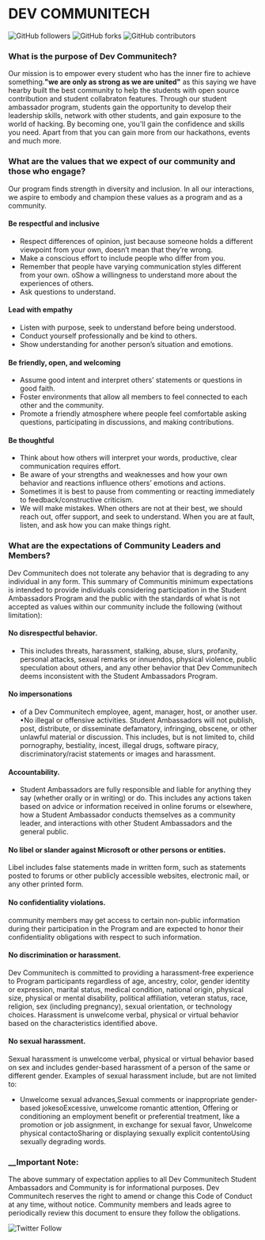 # **DEV COMMUNITECH**
![GitHub followers](https://img.shields.io/github/followers/Dev-Communitech?style=social)
![GitHub forks](https://img.shields.io/github/forks/Dev-Communitech/Dev-communitech-web?style=social)
![GitHub contributors](https://img.shields.io/github/contributors/Dev-Communitech/Dev-communitech-web)


 ### **What is the purpose of Dev Communitech?**
 
   Our mission is to empower every student who has the inner fire to achieve something.**"we are only as strong as we are united"** as this saying we have hearby built the best community to help the students with open source contribution and student collabraton features. Through our student ambassador program, students gain the opportunity to develop their leadership skills, network with other students, and gain exposure to the world of hacking. By becoming one, you'll gain the confidence and skills you need. Apart from that you can gain more from our hackathons, events and much more.
     
 ### **What are the values that we expect of our community and those who engage?**
 
 Our program finds strength in diversity and inclusion. In all our interactions, we aspire to embody and champion these values as a program and as a community.

#### Be respectful and inclusive
- Respect differences of opinion, just because someone holds a different viewpoint from your own, doesn’t mean that they’re wrong. 
- Make a conscious effort to include people who differ from you.
- Remember that people have varying communication styles different from your own. oShow a willingness to understand more about the experiences of others. 
- Ask questions to understand.

#### Lead with empathy 
- Listen with purpose, seek to understand before being understood. 
- Conduct yourself professionally and be kind to others.  
- Show understanding for another person’s situation and emotions.  

#### Be friendly, open, and welcoming
- Assume good intent and interpret others’ statements or questions in good faith. 
- Foster environments that allow all members to feel connected to each other and the community. 
- Promote a friendly atmosphere where people feel comfortable asking questions, participating in discussions, and making contributions. 

#### Be thoughtful 
- Think about how others will interpret your words, productive, clear communication requires effort. 
- Be aware of your strengths and weaknesses and how your own behavior and reactions influence others’ emotions and actions. 
- Sometimes it is best to pause from commenting or reacting immediately to feedback/constructive criticism. 
- We will make mistakes. When others are not at their best, we should reach out, offer support, and seek to understand. When you are at fault, listen, and ask how you can make things right. 

### What are the expectations of Community Leaders and Members? 

Dev Communitech does not tolerate any behavior that is degrading to any individual in any form. This summary of Communitis minimum expectations is intended to provide individuals considering participation in the Student Ambassadors Program and the public with the standards of what is not accepted as values within our community include the following (without limitation):

#### No disrespectful behavior. 
- This includes threats, harassment, stalking, abuse, slurs, profanity, personal attacks, sexual remarks or innuendos, physical violence, public speculation about others, and any other behavior that Dev Communitech deems inconsistent with the Student Ambassadors Program. 

#### No impersonations 
- of a Dev Communitech employee, agent, manager, host, or another user. 
•No illegal or offensive activities. Student Ambassadors will not publish, post, distribute, or disseminate defamatory, infringing, obscene, or other unlawful material or discussion. This includes, but is not limited to, child pornography, bestiality, incest, illegal drugs, software piracy, discriminatory/racist statements or images and harassment.
#### Accountability.
- Student Ambassadors are fully responsible and liable for anything they say (whether orally or in writing) or do. This includes any actions taken based on advice or information received in online forums or elsewhere, how a Student Ambassador conducts themselves as a community leader, and interactions with other Student Ambassadors and the general public.
#### No libel or slander against Microsoft or other persons or entities.
Libel includes false statements made in written form, such as statements posted to forums or other publicly accessible websites, electronic mail, or any other printed form.
#### No confidentiality violations.
community members may get access to certain non-public information during their participation in the Program and are expected to honor their confidentiality obligations with respect to such information.

#### No discrimination or harassment.
Dev Communitech is committed to providing a harassment-free experience to Program participants regardless of age, ancestry, color, gender identity or expression, marital status, medical condition, national origin, physical size, physical or mental disability, political affiliation, veteran status, race, religion, sex (including pregnancy), sexual orientation, or technology choices. Harassment is unwelcome verbal, physical or virtual behavior based on the characteristics identified above. 
#### No sexual harassment.
Sexual harassment is unwelcome verbal, physical or virtual behavior based on sex and includes gender-based harassment of a person of the same or different gender. Examples of sexual harassment include, but are not limited to:
- Unwelcome sexual advances,Sexual comments or inappropriate gender-based jokesoExcessive, unwelcome romantic attention, Offering or conditioning an employment benefit or preferential treatment, like a promotion or job assignment, in exchange for sexual favor, Unwelcome physical contactoSharing or displaying sexually explicit contentoUsing sexually degrading words.
###  __Important Note: 
The above summary of expectation applies to all Dev Communitech Student Ambassadors and Community is for informational purposes.  Dev Communitech reserves the right to amend or change this Code of Conduct at any time, without notice. Community members and leads agree to periodically review this document to ensure they follow the obligations.

![Twitter Follow](https://img.shields.io/twitter/follow/devcommunit?style=social)

